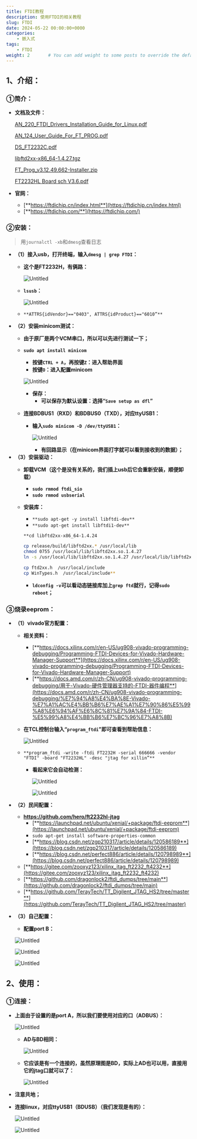 ```yaml
---
title: FTDI教程
description: 使用FTDI的相关教程
slug: FTDI
date: 2024-05-22 00:00:00+0000
categories:
    - 嵌入式
tags:
    - FTDI
weight: 2       # You can add weight to some posts to override the default sorting (date descending)
---
```


## 1、介绍：

### ①简介：

- **文档及文件：**
    
    [AN_220_FTDI_Drivers_Installation_Guide_for_Linux.pdf](FTDI%E4%BD%BF%E7%94%A8%20d378ad473a654a188cf2505665ffe716/AN_220_FTDI_Drivers_Installation_Guide_for_Linux.pdf)
    
    [AN_124_User_Guide_For_FT_PROG.pdf](FTDI%E4%BD%BF%E7%94%A8%20d378ad473a654a188cf2505665ffe716/AN_124_User_Guide_For_FT_PROG.pdf)
    
    [DS_FT2232C.pdf](FTDI%E4%BD%BF%E7%94%A8%20d378ad473a654a188cf2505665ffe716/DS_FT2232C.pdf)
    
    [libftd2xx-x86_64-1.4.27.tgz](FTDI%E4%BD%BF%E7%94%A8%20d378ad473a654a188cf2505665ffe716/libftd2xx-x86_64-1.4.27.tgz)
    
    [FT_Prog_v3.12.49.662-Installer.zip](FTDI%E4%BD%BF%E7%94%A8%20d378ad473a654a188cf2505665ffe716/FT_Prog_v3.12.49.662-Installer.zip)
    
    [FT2232HL Board sch V3.6.pdf](FTDI%E4%BD%BF%E7%94%A8%20d378ad473a654a188cf2505665ffe716/FT2232HL_Board_sch_V3.6.pdf)
    
- **官网：**
    - [**https://ftdichip.cn/index.html**](https://ftdichip.cn/index.html)
    - [**https://ftdichip.com/**](https://ftdichip.com/)

### ②安装：

> 用`journalctl -xb`和`dmesg`查看日志

- **（1）接入usb，打开终端，输入`dmesg | grep FTDI`：**
    - **这个是FT2232H，有俩路：**
        
        ![Untitled](FTDI%E4%BD%BF%E7%94%A8%20d378ad473a654a188cf2505665ffe716/Untitled.png)
        
    - **`lsusb`：**
        
        ![Untitled](FTDI%E4%BD%BF%E7%94%A8%20d378ad473a654a188cf2505665ffe716/Untitled%201.png)
        
    - `**ATTRS{idVendor}=="0403", ATTRS{idProduct}=="6010”**`
- **（2）安装minicom测试：**
    - **由于原厂是两个VCM串口，所以可以先进行测试一下；**
    - **`sudo apt install minicom`**
        - **按键`CTRL + A`，再按键`Z`：进入帮助界面**
        - **按键`O`：进入配置minicom**
        
        ![Untitled](FTDI%E4%BD%BF%E7%94%A8%20d378ad473a654a188cf2505665ffe716/Untitled%202.png)
        
        - **保存：**
            - **可以保存为默认设置：选择“`Save setup as dfl`”**
    - **连接BDBUS1（RXD）和BDBUS0（TXD），对应ttyUSB1：**
        - **输入`sudo minicom -D /dev/ttyUSB1`：**
            
            ![Untitled](FTDI%E4%BD%BF%E7%94%A8%20d378ad473a654a188cf2505665ffe716/Untitled%203.png)
            
            - **有回路显示（在minicom界面打字就可以看到接收到的数据）；**
- **（3）安装驱动：**
    - **卸载VCM（这个是没有关系的，我们插上usb后它会重新安装，顺便卸载）**
        - **`sudo rmmod ftdi_sio`**
        - **`sudo rmmod usbserial`**
    - **安装库：**
        - `**sudo apt-get -y install libftdi-dev**`
        - `**sudo apt-get install libftdi1-dev**`
        
        ```bash
        **cd libftd2xx-x86_64-1.4.24
        
        cp release/build/libftd2xx.* /usr/local/lib
        chmod 0755 /usr/local/lib/libftd2xx.so.1.4.27
        ln -s /usr/local/lib/libftd2xx.so.1.4.27 /usr/local/lib/libftd2xx.so
        
        cp ftd2xx.h  /usr/local/include
        cp WinTypes.h  /usr/local/include**
        ```
        
        - **`ldconfig -v`可以看动态链接库加上`grep ftd`就行，记得`sudo reboot`；**

### ③烧录eeprom：

- **（1）vivado官方配置：**
    - **相关资料：**
        - [**https://docs.xilinx.com/r/en-US/ug908-vivado-programming-debugging/Programming-FTDI-Devices-for-Vivado-Hardware-Manager-Support**](https://docs.xilinx.com/r/en-US/ug908-vivado-programming-debugging/Programming-FTDI-Devices-for-Vivado-Hardware-Manager-Support)
        - [**https://docs.amd.com/r/zh-CN/ug908-vivado-programming-debugging/用于-Vivado-硬件管理器支持的-FTDI-器件编程**](https://docs.amd.com/r/zh-CN/ug908-vivado-programming-debugging/%E7%94%A8%E4%BA%8E-Vivado-%E7%A1%AC%E4%BB%B6%E7%AE%A1%E7%90%86%E5%99%A8%E6%94%AF%E6%8C%81%E7%9A%84-FTDI-%E5%99%A8%E4%BB%B6%E7%BC%96%E7%A8%8B)
    - **在TCL控制台输入“`program_ftdi`”即可查看到帮助信息：**
        
        ![Untitled](FTDI%E4%BD%BF%E7%94%A8%20d378ad473a654a188cf2505665ffe716/Untitled%204.png)
        
    - `**program_ftdi -write -ftdi FT2232H -serial 666666 -vendor "FTDI" -board "FT2232HL" -desc "jtag for xillin”**`
        - **看起来它会自动检测：**
            
            ![Untitled](FTDI%E4%BD%BF%E7%94%A8%20d378ad473a654a188cf2505665ffe716/Untitled%205.png)
            
            ![Untitled](FTDI%E4%BD%BF%E7%94%A8%20d378ad473a654a188cf2505665ffe716/Untitled%206.png)
            
- **（2）民间配置：**
    - **https://github.com/hero/ft2232hl-jtag**
        - [**https://launchpad.net/ubuntu/xenial/+package/ftdi-eeprom**](https://launchpad.net/ubuntu/xenial/+package/ftdi-eeprom)
        - `sudo apt-get install software-properties-common`
        - [**https://blog.csdn.net/zgp210317/article/details/120586189**](https://blog.csdn.net/zgp210317/article/details/120586189)
        - [**https://blog.csdn.net/perfect886/article/details/120798989**](https://blog.csdn.net/perfect886/article/details/120798989)
    - [**https://gitee.com/zooxyz123/xilinx_jtag_ft2232_ft4232**](https://gitee.com/zooxyz123/xilinx_jtag_ft2232_ft4232)
    - [**https://github.com/dragonlock2/ftdi_dumps/tree/main**](https://github.com/dragonlock2/ftdi_dumps/tree/main)
    - [**https://github.com/TerayTech/TT_Digilent_JTAG_HS2/tree/master**](https://github.com/TerayTech/TT_Digilent_JTAG_HS2/tree/master)
- **（3）自己配置：**
    - **配置port B：**
    
    ![Untitled](FTDI%E4%BD%BF%E7%94%A8%20d378ad473a654a188cf2505665ffe716/Untitled%207.png)
    
    ![Untitled](FTDI%E4%BD%BF%E7%94%A8%20d378ad473a654a188cf2505665ffe716/Untitled%208.png)
    
    ![Untitled](FTDI%E4%BD%BF%E7%94%A8%20d378ad473a654a188cf2505665ffe716/Untitled%209.png)
    

## 2、使用：

### ①连接：

- **上面由于设置的是port A，所以我们要使用对应的口（ADBUS）：**
    
    ![Untitled](FTDI%E4%BD%BF%E7%94%A8%20d378ad473a654a188cf2505665ffe716/Untitled%2010.png)
    
    - **AD与BD相同：**
        
        ![Untitled](FTDI%E4%BD%BF%E7%94%A8%20d378ad473a654a188cf2505665ffe716/Untitled%2011.png)
        
    - **它应该是有一个连接的，虽然原理图是BD，实际上AD也可以用，直接用它的jtag口就可以了：**
        
        ![Untitled](FTDI%E4%BD%BF%E7%94%A8%20d378ad473a654a188cf2505665ffe716/Untitled%2012.png)
        
- **注意共地；**
- **连接linux，对应ttyUSB1（BDUSB）（我们发现是有的）：**
    
    ![Untitled](FTDI%E4%BD%BF%E7%94%A8%20d378ad473a654a188cf2505665ffe716/Untitled%2013.png)
    
    ![Untitled](FTDI%E4%BD%BF%E7%94%A8%20d378ad473a654a188cf2505665ffe716/Untitled%2014.png)